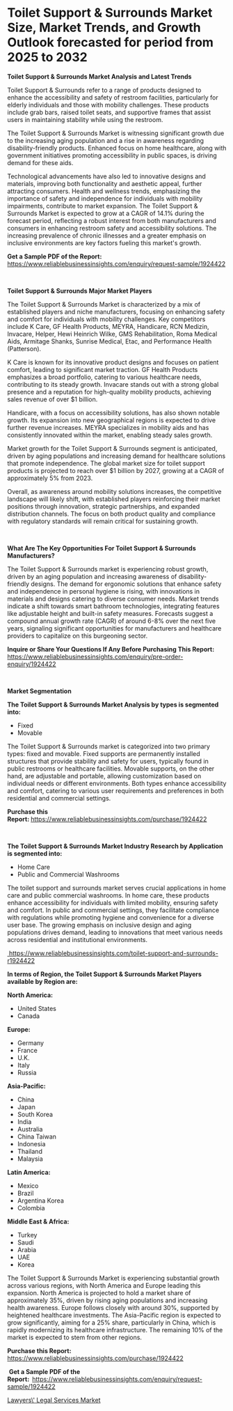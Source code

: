 <p><h1>Toilet Support & Surrounds Market Size, Market Trends, and Growth Outlook forecasted for period from 2025 to 2032</h1></p><p><strong>Toilet Support & Surrounds Market Analysis and Latest Trends</strong></p>
<p><p>Toilet Support & Surrounds refer to a range of products designed to enhance the accessibility and safety of restroom facilities, particularly for elderly individuals and those with mobility challenges. These products include grab bars, raised toilet seats, and supportive frames that assist users in maintaining stability while using the restroom.</p><p>The Toilet Support & Surrounds Market is witnessing significant growth due to the increasing aging population and a rise in awareness regarding disability-friendly products. Enhanced focus on home healthcare, along with government initiatives promoting accessibility in public spaces, is driving demand for these aids. </p><p>Technological advancements have also led to innovative designs and materials, improving both functionality and aesthetic appeal, further attracting consumers. Health and wellness trends, emphasizing the importance of safety and independence for individuals with mobility impairments, contribute to market expansion. The Toilet Support & Surrounds Market is expected to grow at a CAGR of 14.1% during the forecast period, reflecting a robust interest from both manufacturers and consumers in enhancing restroom safety and accessibility solutions. The increasing prevalence of chronic illnesses and a greater emphasis on inclusive environments are key factors fueling this market's growth.</p></p>
<p><strong>Get a Sample PDF of the Report:&nbsp;</strong> <a href="https://www.reliablebusinessinsights.com/enquiry/request-sample/1924422?utm_campaign=3259&utm_medium=2&utm_source=Github&utm_content=ia&utm_term=28032025&utm_id=toilet-support-surrounds">https://www.reliablebusinessinsights.com/enquiry/request-sample/1924422</a></p>
<p>&nbsp;</p>
<p><strong>Toilet Support & Surrounds Major Market Players</strong></p>
<p><p>The Toilet Support & Surrounds Market is characterized by a mix of established players and niche manufacturers, focusing on enhancing safety and comfort for individuals with mobility challenges. Key competitors include K Care, GF Health Products, MEYRA, Handicare, RCN Medizin, Invacare, Helper, Hewi Heinrich Wilke, GMS Rehabilitation, Roma Medical Aids, Armitage Shanks, Sunrise Medical, Etac, and Performance Health (Patterson).</p><p>K Care is known for its innovative product designs and focuses on patient comfort, leading to significant market traction. GF Health Products emphasizes a broad portfolio, catering to various healthcare needs, contributing to its steady growth. Invacare stands out with a strong global presence and a reputation for high-quality mobility products, achieving sales revenue of over $1 billion.</p><p>Handicare, with a focus on accessibility solutions, has also shown notable growth. Its expansion into new geographical regions is expected to drive further revenue increases. MEYRA specializes in mobility aids and has consistently innovated within the market, enabling steady sales growth.</p><p>Market growth for the Toilet Support & Surrounds segment is anticipated, driven by aging populations and increasing demand for healthcare solutions that promote independence. The global market size for toilet support products is projected to reach over $1 billion by 2027, growing at a CAGR of approximately 5% from 2023.</p><p>Overall, as awareness around mobility solutions increases, the competitive landscape will likely shift, with established players reinforcing their market positions through innovation, strategic partnerships, and expanded distribution channels. The focus on both product quality and compliance with regulatory standards will remain critical for sustaining growth.</p></p>
<p>&nbsp;</p>
<p><strong>What Are The Key Opportunities For Toilet Support & Surrounds Manufacturers?</strong></p>
<p><p>The Toilet Support & Surrounds market is experiencing robust growth, driven by an aging population and increasing awareness of disability-friendly designs. The demand for ergonomic solutions that enhance safety and independence in personal hygiene is rising, with innovations in materials and designs catering to diverse consumer needs. Market trends indicate a shift towards smart bathroom technologies, integrating features like adjustable height and built-in safety measures. Forecasts suggest a compound annual growth rate (CAGR) of around 6-8% over the next five years, signaling significant opportunities for manufacturers and healthcare providers to capitalize on this burgeoning sector.</p></p>
<p><strong>Inquire or Share Your Questions If Any Before Purchasing This Report:</strong> <a href="https://www.reliablebusinessinsights.com/enquiry/pre-order-enquiry/1924422?utm_campaign=3259&utm_medium=2&utm_source=Github&utm_content=ia&utm_term=28032025&utm_id=toilet-support-surrounds">https://www.reliablebusinessinsights.com/enquiry/pre-order-enquiry/1924422</a></p>
<p>&nbsp;</p>
<p><strong>Market Segmentation</strong></p>
<p><strong>The Toilet Support & Surrounds Market Analysis by types is segmented into:</strong></p>
<p><ul><li>Fixed</li><li>Movable</li></ul></p>
<p><p>The Toilet Support & Surrounds market is categorized into two primary types: fixed and movable. Fixed supports are permanently installed structures that provide stability and safety for users, typically found in public restrooms or healthcare facilities. Movable supports, on the other hand, are adjustable and portable, allowing customization based on individual needs or different environments. Both types enhance accessibility and comfort, catering to various user requirements and preferences in both residential and commercial settings.</p></p>
<p><strong>Purchase this Report:&nbsp;</strong><a href="https://www.reliablebusinessinsights.com/purchase/1924422?utm_campaign=3259&utm_medium=2&utm_source=Github&utm_content=ia&utm_term=28032025&utm_id=toilet-support-surrounds">https://www.reliablebusinessinsights.com/purchase/1924422</a></p>
<p>&nbsp;</p>
<p><strong>The Toilet Support & Surrounds Market Industry Research by Application is segmented into:</strong></p>
<p><ul><li>Home Care</li><li>Public and Commercial Washrooms</li></ul></p>
<p><p>The toilet support and surrounds market serves crucial applications in home care and public commercial washrooms. In home care, these products enhance accessibility for individuals with limited mobility, ensuring safety and comfort. In public and commercial settings, they facilitate compliance with regulations while promoting hygiene and convenience for a diverse user base. The growing emphasis on inclusive design and aging populations drives demand, leading to innovations that meet various needs across residential and institutional environments.</p></p>
<p><a href="https://www.reliablebusinessinsights.com/toilet-support-and-surrounds-r1924422?utm_campaign=3259&utm_medium=2&utm_source=Github&utm_content=ia&utm_term=28032025&utm_id=toilet-support-surrounds">&nbsp;https://www.reliablebusinessinsights.com/toilet-support-and-surrounds-r1924422</a></p>
<p><strong>In terms of Region, the Toilet Support & Surrounds Market Players available by Region are:</strong></p>
<p>
    <p> <strong> North America: </strong>
        <ul>
            <li>United States</li>
            <li>Canada</li>
        </ul>
        </p> 
    <p> <strong> Europe: </strong>
        <ul>
            <li>Germany</li>
            <li>France</li>
            <li>U.K.</li>
            <li>Italy</li>
            <li>Russia</li>
        </ul>
        </p> 
    <p> <strong> Asia-Pacific: </strong>
        <ul>
            <li>China</li>
            <li>Japan</li>
            <li>South Korea</li>
            <li>India</li>
            <li>Australia</li>
            <li>China Taiwan</li>
            <li>Indonesia</li>
            <li>Thailand</li>
            <li>Malaysia</li>
        </ul>
        </p> 
    <p> <strong> Latin America: </strong>
        <ul>
            <li>Mexico</li>
            <li>Brazil</li>
            <li>Argentina Korea</li>
            <li>Colombia</li>
        </ul>
        </p> 
    <p> <strong> Middle East & Africa: </strong>
        <ul>
            <li>Turkey</li>
            <li>Saudi</li>
            <li>Arabia</li>
            <li>UAE</li>
            <li>Korea</li>
        </ul>
    </p>
    </p>
<p><p>The Toilet Support & Surrounds Market is experiencing substantial growth across various regions, with North America and Europe leading this expansion. North America is projected to hold a market share of approximately 35%, driven by rising aging populations and increasing health awareness. Europe follows closely with around 30%, supported by heightened healthcare investments. The Asia-Pacific region is expected to grow significantly, aiming for a 25% share, particularly in China, which is rapidly modernizing its healthcare infrastructure. The remaining 10% of the market is expected to stem from other regions.</p></p>
<p><strong>Purchase this Report: </strong><a href="https://www.reliablebusinessinsights.com/purchase/1924422?utm_campaign=3259&utm_medium=2&utm_source=Github&utm_content=ia&utm_term=28032025&utm_id=toilet-support-surrounds">https://www.reliablebusinessinsights.com/purchase/1924422</a></p>
<p>&nbsp;<strong>Get a Sample PDF of the Report:&nbsp;&nbsp;</strong><a href="https://www.reliablebusinessinsights.com/enquiry/request-sample/1924422?utm_campaign=3259&utm_medium=2&utm_source=Github&utm_content=ia&utm_term=28032025&utm_id=toilet-support-surrounds">https://www.reliablebusinessinsights.com/enquiry/request-sample/1924422</a></p>
<p><strong></strong></p>
<p><p><a href="https://github.com/shewlisapsai/Market-Research-Report-List-1/blob/main/lawyers-legal-services-market.md?utm_campaign=3259&utm_medium=2&utm_source=Github&utm_content=ia&utm_term=28032025&utm_id=toilet-support-surrounds">Lawyers\' Legal Services Market</a></p></p>